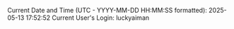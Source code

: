 Current Date and Time (UTC - YYYY-MM-DD HH:MM:SS formatted): 2025-05-13 17:52:52
Current User's Login: luckyaiman
